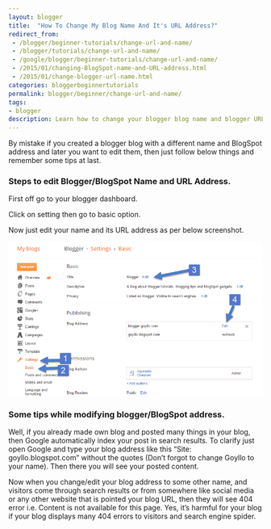 ```yaml
---
layout: blogger
title:  "How To Change My Blog Name And It's URL Address?"
redirect_from:
 - /blogger/beginner-tutorials/change-url-and-name/
 - /blogger/tutorials/change-url-and-name/
 - /google/blogger/beginner-tutorials/change-url-and-name/
 - /2015/01/changing-BlogSpot-name-and-URL-address.html
 - /2015/01/change-blogger-url-name.html
categories: bloggerbeginnertutorials
permalink: blogger/beginner/change-url-and-name/
tags: 
- blogger
description: Learn how to change your blogger blog name and blogger URL address step by step. 
---
```


By mistake if you created a blogger blog with a different name and BlogSpot address and later you want to edit them, then just follow below things and remember some tips at last.

<h3>Steps to edit Blogger/BlogSpot Name and URL Address.</h3>

First off go to your blogger dashboard.

Click on setting then go to basic option.

Now just edit your name and its URL address as per below screenshot.

<img class="img-responsive" alt="Changing Blogger Name and BlogSpot URL Address" src="/images/Changing-Blogger-name-and-BlogSpot-URL-address.png" title="Changing Blogger Name and BlogSpot URL Address"/><br />

<h3>Some tips while modifying blogger/BlogSpot address.</h3>
Well, if you already made own blog and posted many things in your blog, then Google automatically index your post in search results. To clarify just open Google and type your blog address like this “Site: goyllo.blogspot.com” without the quotes (Don’t forgot to change Goyllo to your name). Then there you will see your posted content.

Now when you change/edit your blog address to some other name, and visitors come through search results or from somewhere like social media or any other website that is pointed your blog URL, then they will see 404 error i.e. Content is not available for this page. Yes, it’s harmful for your blog if your blog displays many 404 errors to visitors and search engine spider.



